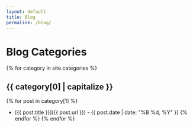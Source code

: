 ```yaml
---
layout: default
title: Blog
permalink: /blog/
---
```


# Blog Categories

{% for category in site.categories %}
## {{ category[0] | capitalize }}
{% for post in category[1] %}
- [{{ post.title }}]({{ post.url }}) - {{ post.date | date: "%B %d, %Y" }}
{% endfor %}
{% endfor %}

